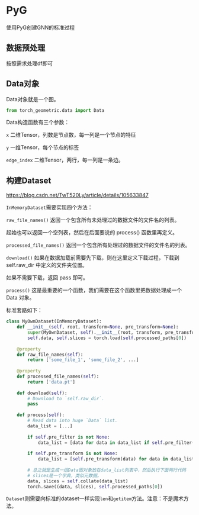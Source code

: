 # PyG

使用PyG创建GNN的标准过程

## 数据预处理

按照需求处理df即可

## Data对象

Data对象就是一个图。

```python
from torch_geometric.data import Data
```

Data构造函数有三个参数：

`x`  二维Tensor，列数是节点数，每一列是一个节点的特征

`y`  一维Tensor，每个节点的标签

`edge_index`   二维Tensor，两行，每一列是一条边。

## 构建Dataset

https://blog.csdn.net/TwT520Ly/article/details/105633847

`InMemoryDataset`需要实现四个方法：

`raw_file_names()` 返回一个包含所有未处理过的数据文件的文件名的列表。

起始也可以返回一个空列表，然后在后面要说的 process() 函数里再定义。

`processed_file_names()` 返回一个包含所有处理过的数据文件的文件名的列表。

`download()` 如果在数据加载前需要先下载，则在这里定义下载过程，下载到 self.raw_dir 中定义的文件夹位置。

如果不需要下载，返回 pass 即可。

`process()` 这是最重要的一个函数，我们需要在这个函数里把数据处理成一个 Data 对象。

标准套路如下：

```python
class MyOwnDataset(InMemoryDataset):
    def __init__(self, root, transform=None, pre_transform=None):
        super(MyOwnDataset, self).__init__(root, transform, pre_transform)
        self.data, self.slices = torch.load(self.processed_paths[0])
 
    @property
    def raw_file_names(self):
        return ['some_file_1', 'some_file_2', ...]
 
    @property
    def processed_file_names(self):
        return ['data.pt']
 
    def download(self):
        # Download to `self.raw_dir`.
        pass
 
    def process(self):
        # Read data into huge `Data` list.
        data_list = [...]
 
        if self.pre_filter is not None:
            data_list = [data for data in data_list if self.pre_filter(data)]
 
        if self.pre_transform is not None:
            data_list = [self.pre_transform(data) for data in data_list]
            
        # 总之就是生成一组Data图对象放在data_list列表中，然后执行下面两行代码
        # slices是一个字典，类似元数据。
        data, slices = self.collate(data_list)
        torch.save((data, slices), self.processed_paths[0])
```

`Dataset`则需要向标准的dataset一样实现`len`和`getitem`方法。注意：不是魔术方法。